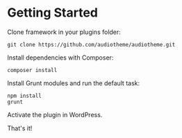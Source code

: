 # Getting Started

Clone framework in your plugins folder:

`git clone https://github.com/audiotheme/audiotheme.git`

Install dependencies with Composer:

`composer install`

Install Grunt modules and run the default task:

```
npm install
grunt
```

Activate the plugin in WordPress.

That's it!
